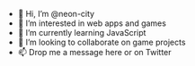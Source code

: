 - 👋 Hi, I’m @neon-city
- 👀 I’m interested in web apps and games
- 🌱 I’m currently learning JavaScript
- 💞️ I’m looking to collaborate on game projects
- 📫 Drop me a message here or on Twitter
